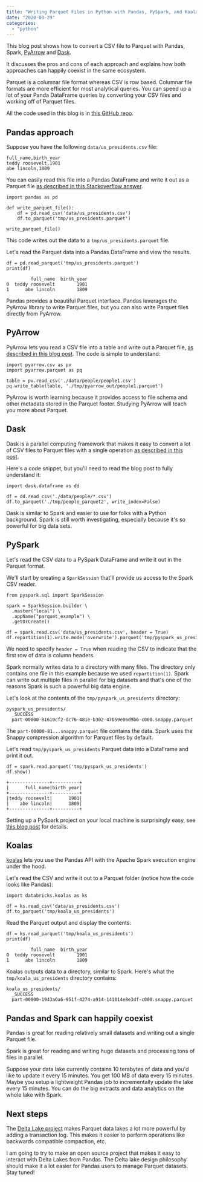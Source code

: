 ```yaml
---
title: "Writing Parquet Files in Python with Pandas, PySpark, and Koalas"
date: "2020-03-29"
categories: 
  - "python"
---
```


This blog post shows how to convert a CSV file to Parquet with Pandas, Spark, [PyArrow](https://mungingdata.com/pyarrow/parquet-metadata-min-max-statistics/) and [Dask](https://mungingdata.com/dask/read-csv-to-parquet/).

It discusses the pros and cons of each approach and explains how both approaches can happily coexist in the same ecosystem.

Parquet is a columnar file format whereas CSV is row based. Columnar file formats are more efficient for most analytical queries. You can speed up a lot of your Panda DataFrame queries by converting your CSV files and working off of Parquet files.

All the code used in this blog is in [this GitHub repo](https://github.com/MrPowers/python-parquet-examples).

## Pandas approach

Suppose you have the following `data/us_presidents.csv` file:

```
full_name,birth_year
teddy roosevelt,1901
abe lincoln,1809
```

You can easily read this file into a Pandas DataFrame and write it out as a Parquet file [as described in this Stackoverflow answer](https://stackoverflow.com/questions/50604133/convert-csv-to-parquet-file-using-python).

```
import pandas as pd

def write_parquet_file():
    df = pd.read_csv('data/us_presidents.csv')
    df.to_parquet('tmp/us_presidents.parquet')

write_parquet_file()
```

This code writes out the data to a `tmp/us_presidents.parquet` file.

Let's read the Parquet data into a Pandas DataFrame and view the results.

```
df = pd.read_parquet('tmp/us_presidents.parquet')
print(df)

         full_name  birth_year
0  teddy roosevelt        1901
1      abe lincoln        1809
```

Pandas provides a beautiful Parquet interface. Pandas leverages the PyArrow library to write Parquet files, but you can also write Parquet files directly from PyArrow.

## PyArrow

PyArrow lets you read a CSV file into a table and write out a Parquet file, [as described in this blog post](https://mungingdata.com/pyarrow/parquet-metadata-min-max-statistics/). The code is simple to understand:

```
import pyarrow.csv as pv
import pyarrow.parquet as pq

table = pv.read_csv('./data/people/people1.csv')
pq.write_table(table, './tmp/pyarrow_out/people1.parquet')
```

PyArrow is worth learning because it provides access to file schema and other metadata stored in the Parquet footer. Studying PyArrow will teach you more about Parquet.

## Dask

Dask is a parallel computing framework that makes it easy to convert a lot of CSV files to Parquet files with a single operation [as described in this post](https://mungingdata.com/dask/read-csv-to-parquet/).

Here's a code snippet, but you'll need to read the blog post to fully understand it:

```
import dask.dataframe as dd

df = dd.read_csv('./data/people/*.csv')
df.to_parquet('./tmp/people_parquet2', write_index=False)
```

Dask is similar to Spark and easier to use for folks with a Python background. Spark is still worth investigating, especially because it's so powerful for big data sets.

## PySpark

Let's read the CSV data to a PySpark DataFrame and write it out in the Parquet format.

We'll start by creating a `SparkSession` that'll provide us access to the Spark CSV reader.

```
from pyspark.sql import SparkSession

spark = SparkSession.builder \
  .master("local") \
  .appName("parquet_example") \
  .getOrCreate()

df = spark.read.csv('data/us_presidents.csv', header = True)
df.repartition(1).write.mode('overwrite').parquet('tmp/pyspark_us_presidents')
```

We need to specify `header = True` when reading the CSV to indicate that the first row of data is column headers.

Spark normally writes data to a directory with many files. The directory only contains one file in this example because we used `repartition(1)`. Spark can write out multiple files in parallel for big datasets and that's one of the reasons Spark is such a powerful big data engine.

Let's look at the contents of the `tmp/pyspark_us_presidents` directory:

```
pyspark_us_presidents/
  _SUCCESS
  part-00000-81610cf2-dc76-481e-b302-47b59e06d9b6-c000.snappy.parquet
```

The `part-00000-81...snappy.parquet` file contains the data. Spark uses the Snappy compression algorithm for Parquet files by default.

Let's read `tmp/pyspark_us_presidents` Parquet data into a DataFrame and print it out.

```
df = spark.read.parquet('tmp/pyspark_us_presidents')
df.show()

+---------------+----------+
|      full_name|birth_year|
+---------------+----------+
|teddy roosevelt|      1901|
|    abe lincoln|      1809|
+---------------+----------+
```

Setting up a PySpark project on your local machine is surprisingly easy, see [this blog post](https://mungingdata.com/pyspark/poetry-dependency-management-wheel/) for details.

## Koalas

[koalas](https://github.com/databricks/koalas/) lets you use the Pandas API with the Apache Spark execution engine under the hood.

Let's read the CSV and write it out to a Parquet folder (notice how the code looks like Pandas):

```
import databricks.koalas as ks

df = ks.read_csv('data/us_presidents.csv')
df.to_parquet('tmp/koala_us_presidents')
```

Read the Parquet output and display the contents:

```
df = ks.read_parquet('tmp/koala_us_presidents')
print(df)

         full_name  birth_year
0  teddy roosevelt        1901
1      abe lincoln        1809
```

Koalas outputs data to a directory, similar to Spark. Here's what the `tmp/koala_us_presidents` directory contains:

```
koala_us_presidents/
  _SUCCESS
  part-00000-1943a0a6-951f-4274-a914-141014e8e3df-c000.snappy.parquet
```

## Pandas and Spark can happily coexist

Pandas is great for reading relatively small datasets and writing out a single Parquet file.

Spark is great for reading and writing huge datasets and processing tons of files in parallel.

Suppose your data lake currently contains 10 terabytes of data and you'd like to update it every 15 minutes. You get 100 MB of data every 15 minutes. Maybe you setup a lightweight Pandas job to incrementally update the lake every 15 minutes. You can do the big extracts and data analytics on the whole lake with Spark.

## Next steps

The [Delta Lake project](https://delta.io/) makes Parquet data lakes a lot more powerful by adding a transaction log. This makes it easier to perform operations like backwards compatible compaction, etc.

I am going to try to make an open source project that makes it easy to interact with Delta Lakes from Pandas. The Delta lake design philosophy should make it a lot easier for Pandas users to manage Parquet datasets. Stay tuned!
